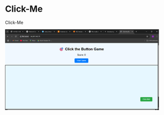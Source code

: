 # Click-Me
Click-Me


![Alt text](https://github.com/atharvasangale7/Click-Me/blob/6904075cbcb22bbbc0499f0ea21bcf6ff1000da0/Screenshot%202025-07-09%20161355.png)
